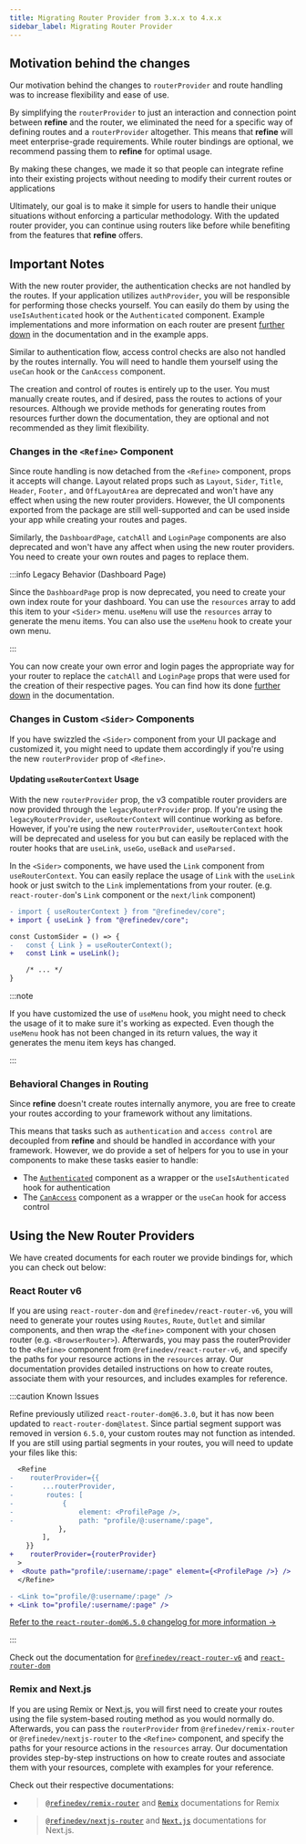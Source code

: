 ```yaml
---
title: Migrating Router Provider from 3.x.x to 4.x.x
sidebar_label: Migrating Router Provider
---
```


## Motivation behind the changes

Our motivation behind the changes to `routerProvider` and route handling was to increase flexibility and ease of use.

By simplifying the `routerProvider` to just an interaction and connection point between **refine** and the router, we eliminated the need for a specific way of defining routes and a `routerProvider` altogether. This means that **refine** will meet enterprise-grade requirements. While router bindings are optional, we recommend passing them to **refine** for optimal usage.

By making these changes, we made it so that people can integrate refine into their existing projects without needing to modify their current routes or applications

Ultimately, our goal is to make it simple for users to handle their unique situations without enforcing a particular methodology. With the updated router provider, you can continue using routers like before while benefiting from the features that **refine** offers.

## Important Notes

With the new router provider, the authentication checks are not handled by the routes. If your application utilizes `authProvider`, you will be responsible for performing those checks yourself. You can easily do them by using the `useIsAuthenticated` hook or the `Authenticated` component. Example implementations and more information on each router are present [further down](#using-the-new-router-providers) in the documentation and in the example apps.

Similar to authentication flow, access control checks are also not handled by the routes internally. You will need to handle them yourself using the `useCan` hook or the `CanAccess` component.

The creation and control of routes is entirely up to the user. You must manually create routes, and if desired, pass the routes to actions of your resources. Although we provide methods for generating routes from resources further down the documentation, they are optional and not recommended as they limit flexibility.

### Changes in the `<Refine>` Component

Since route handling is now detached from the `<Refine>` component, props it accepts will change. Layout related props such as `Layout`, `Sider`, `Title`, `Header`, `Footer,` and `OffLayoutArea` are deprecated and won't have any effect when using the new router providers. However, the UI components exported from the package are still well-supported and can be used inside your app while creating your routes and pages.

Similarly, the `DashboardPage`, `catchAll` and `LoginPage` components are also deprecated and won't have any affect when using the new router providers. You need to create your own routes and pages to replace them.

:::info Legacy Behavior (Dashboard Page)

Since the `DashboardPage` prop is now deprecated, you need to create your own index route for your dashboard. You can use the `resources` array to add this item to your `<Sider>` menu. `useMenu` will use the `resources` array to generate the menu items. You can also use the `useMenu` hook to create your own menu.

:::

You can now create your own error and login pages the appropriate way for your router to replace the `catchAll` and `LoginPage` props that were used for the creation of their respective pages. You can find how its done [further down](#using-the-new-router-providers) in the documentation.

### Changes in Custom `<Sider>` Components

If you have swizzled the `<Sider>` component from your UI package and customized it, you might need to update them accordingly if you're using the new `routerProvider` prop of `<Refine>`.

#### Updating `useRouterContext` Usage

With the new `routerProvider` prop, the v3 compatible router providers are now provided through the `legacyRouterProvider` prop. If you're using the `legacyRouterProvider`, `useRouterContext` will continue working as before. However, if you're using the new `routerProvider`, `useRouterContext` hook will be deprecated and useless for you but can easily be replaced with the router hooks that are `useLink`, `useGo`, `useBack` and `useParsed.`

In the `<Sider>` components, we have used the `Link` component from `useRouterContext`. You can easily replace the usage of `Link` with the `useLink` hook or just switch to the `Link` implementations from your router. (e.g. `react-router-dom`'s `Link` component or the `next/link` component)

```diff
- import { useRouterContext } from "@refinedev/core";
+ import { useLink } from "@refinedev/core";

const CustomSider = () => {
-   const { Link } = useRouterContext();
+   const Link = useLink();

    /* ... */
}
```

:::note

If you have customized the use of `useMenu` hook, you might need to check the usage of it to make sure it's working as expected. Even though the `useMenu` hook has not been changed in its return values, the way it generates the menu item keys has changed.

:::

### Behavioral Changes in Routing

Since **refine** doesn't create routes internally anymore, you are free to create your routes according to your framework without any limitations.

This means that tasks such as `authentication` and `access control` are decoupled from **refine** and should be handled in accordance with your framework. However, we do provide a set of helpers for you to use in your components to make these tasks easier to handle:

- The [`Authenticated`](/docs/core/components/authenticated/index) component as a wrapper or the `useIsAuthenticated` hook for authentication
- The [`CanAccess`](/docs/core/components/can-access/index) component as a wrapper or the `useCan` hook for access control

## Using the New Router Providers

We have created documents for each router we provide bindings for, which you can check out below:

### React Router v6

If you are using `react-router-dom` and `@refinedev/react-router-v6`, you will need to generate your routes using `Routes`, `Route`, `Outlet` and similar components, and then wrap the `<Refine>` component with your chosen router (e.g. `<BrowserRouter>`). Afterwards, you may pass the routerProvider to the `<Refine>` component from `@refinedev/react-router-v6`, and specify the paths for your resource actions in the `resources` array. Our documentation provides detailed instructions on how to create routes, associate them with your resources, and includes examples for reference.

:::caution Known Issues

Refine previously utilized `react-router-dom@6.3.0`, but it has now been updated to `react-router-dom@latest`. Since partial segment support was removed in version `6.5.0`, your custom routes may not function as intended. If you are still using partial segments in your routes, you will need to update your files like this:

```diff
  <Refine
-    routerProvider={{
-       ...routerProvider,
-        routes: [
-            {
-                element: <ProfilePage />,
-                path: "profile/@:username/:page",
            },
        ],
    }}
+    routerProvider={routerProvider}
  >
+  <Route path="profile/:username/:page" element={<ProfilePage />} />
  </Refine>
```

```diff
- <Link to="profile/@:username/:page" />
+ <Link to="profile/:username/:page" />
```

[Refer to the `react-router-dom@6.5.0` changelog for more information ->](https://github.com/remix-run/react-router/releases/tag/react-router%406.5.0)

:::

Check out the documentation for [`@refinedev/react-router-v6`](/docs/packages/list-of-packages/index)
and [`react-router-dom`](https://reactrouter.com)

### Remix and Next.js

If you are using Remix or Next.js, you will first need to create your routes using the file system-based routing method as you would normally do. Afterwards, you can pass the `routerProvider` from `@refinedev/remix-router` or `@refinedev/nextjs-router` to the `<Refine>` component, and specify the paths for your resource actions in the `resources` array. Our documentation provides step-by-step instructions on how to create routes and associate them with your resources, complete with examples for your reference.

Check out their respective documentations:

- > [`@refinedev/remix-router`](/docs/packages/list-of-packages/index) and [`Remix`](https://remix.run/docs/en/main) documentations for Remix
- > [`@refinedev/nextjs-router`](/docs/packages/list-of-packages/index) and [`Next.js`](https://nextjs.org/docs/getting-started) documentations for Next.js.
